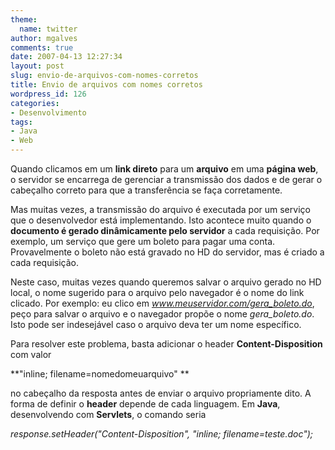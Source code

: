 ```yaml
---
theme:
  name: twitter
author: mgalves
comments: true
date: 2007-04-13 12:27:34
layout: post
slug: envio-de-arquivos-com-nomes-corretos
title: Envio de arquivos com nomes corretos
wordpress_id: 126
categories:
- Desenvolvimento
tags:
- Java
- Web
---
```


Quando clicamos em um **link direto** para um **arquivo** em uma **página web**, o servidor se encarrega de gerenciar a transmissão dos dados e de gerar o cabeçalho correto para que a transferência se faça corretamente.

Mas muitas vezes, a transmissão do arquivo é executada por um serviço que o desenvolvedor está implementando. Isto acontece muito quando o **documento é gerado dinâmicamente pelo servidor** a cada requisição. Por exemplo, um serviço que gere um boleto para pagar uma conta. Provavelmente o boleto não está gravado no HD do servidor, mas é criado a cada requisição.

Neste caso, muitas vezes quando queremos salvar o arquivo gerado no HD local, o nome sugerido para o arquivo pelo navegador é o nome do link clicado. Por exemplo: eu clico em _www.meuservidor.com/gera_boleto.do_, peço para salvar o arquivo e o navegador propõe o nome _gera_boleto.do_. Isto pode ser indesejável caso o arquivo deva ter um nome específico.

Para resolver este problema, basta adicionar o header  **Content-Disposition** com valor

**"inline; filename=nomedomeuarquivo" **

no cabeçalho da resposta antes de enviar o arquivo propriamente dito. A forma de definir o **header** depende de cada linguagem. Em **Java**, desenvolvendo com **Servlets**, o comando seria

_response.setHeader("Content-Disposition", "inline; filename=teste.doc");_
